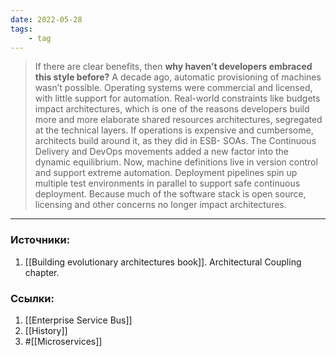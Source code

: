 ```yaml
---
date: 2022-05-28
tags:
    - tag
---
```


> If there are clear benefits, then **why haven’t developers embraced this style before?** A decade ago, automatic provisioning of machines wasn’t possible. Operating systems were commercial and licensed, with little support for automation. Real-world constraints like budgets impact architectures, which is one of the reasons developers build more and more elaborate shared resources architectures, segregated at the technical layers. If operations is expensive and cumbersome, architects build around it, as they did in ESB- SOAs.
The Continuous Delivery and DevOps movements added a new factor into the dynamic equilibrium. Now, machine definitions live in version control and support extreme automation. Deployment pipelines spin up multiple test environments in parallel to support safe continuous deployment. Because much of the software stack is open source, licensing and other concerns no longer impact architectures. 

---

### Источники:
1. [[Building evolutionary architectures book]]. Architectural Coupling chapter.

### Ссылки:
1. [[Enterprise Service Bus]]
1. [[History]]
1. #[[Microservices]]